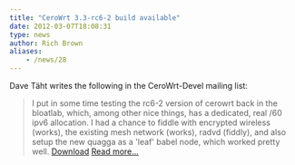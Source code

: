 ```yaml
---
title: "CeroWrt 3.3-rc6-2 build available"
date: 2012-03-07T18:08:31
type: news
author: Rich Brown
aliases:
    - /news/28
---
```

Dave Täht writes the following in the CeroWrt-Devel mailing list:

> I put in some time testing the rc6-2 version of cerowrt back in the
> bloatlab, which, among other nice things, has a dedicated, real /60
> ipv6 allocation. I had a chance to fiddle with encrypted wireless
> (works), the existing mesh network (works), radvd (fiddly), and also
> setup the new quagga as a 'leaf' babel node, which worked pretty well.
> [Download](http://huchra.bufferbloat.net/~cero1/3.3/3.3-rc6-2/) [Read
> more...](https://lists.bufferbloat.net/pipermail/cerowrt-devel/2012-March/000117.html)
